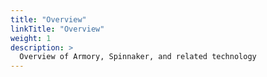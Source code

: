 ```yaml
---
title: "Overview"
linkTitle: "Overview"
weight: 1
description: >
  Overview of Armory, Spinnaker, and related technology
---
```

